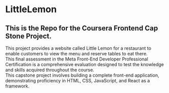 # LittleLemon
## This is the Repo for the Coursera Frontend Cap Stone Project. 

This project provides a website called Little Lemon for a restaurant to enable customers to view the menu and reserve tables to eat there.<br>
This final assessment in the Meta Front-End Developer Professional Certification is a comprehensive evaluation designed to test the knowledge and skills acquired throughout the course. <br>
This capstone project involves building a complete front-end application, demonstrating proficiency in HTML, CSS, JavaScript, and React as a framework. 

